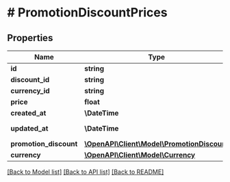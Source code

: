 # # PromotionDiscountPrices

## Properties

Name | Type | Description | Notes
------------ | ------------- | ------------- | -------------
**id** | **string** |  | [optional]
**discount_id** | **string** |  |
**currency_id** | **string** |  |
**price** | **float** |  |
**created_at** | **\DateTime** |  | [readonly]
**updated_at** | **\DateTime** |  | [optional] [readonly]
**promotion_discount** | [**\OpenAPI\Client\Model\PromotionDiscount**](PromotionDiscount.md) |  | [optional]
**currency** | [**\OpenAPI\Client\Model\Currency**](Currency.md) |  | [optional]

[[Back to Model list]](../../README.md#models) [[Back to API list]](../../README.md#endpoints) [[Back to README]](../../README.md)
